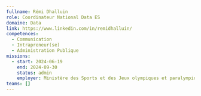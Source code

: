 ```yaml
---
fullname: Rémi Dhalluin
role: Coordinateur National Data ES
domaine: Data
link: https://www.linkedin.com/in/remidhalluin/
competences:
  - Communication
  - Intrapreneur(se)
  - Administration Publique
missions:
  - start: 2024-06-19
    end: 2024-09-30
    status: admin
    employer: Ministère des Sports et des Jeux olympiques et paralympiques
teams: []
---
```

